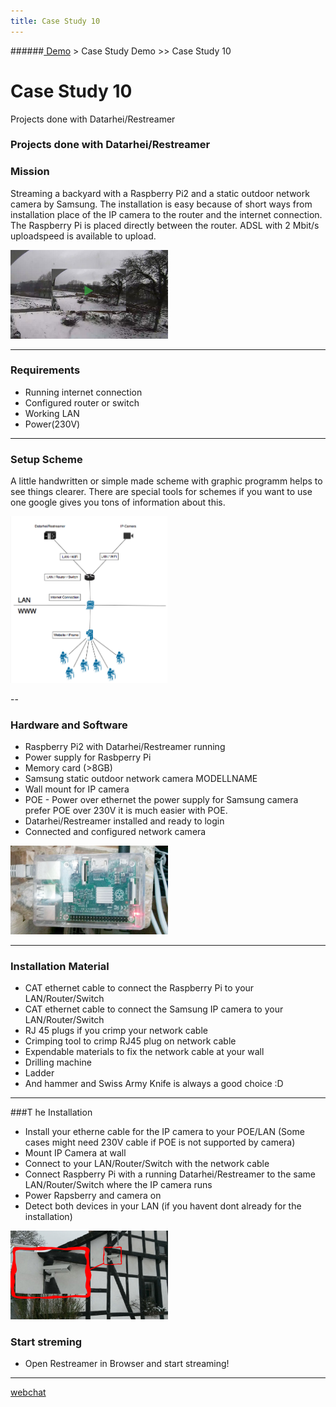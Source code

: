 ```yaml
---
title: Case Study 10
---
```

######[ Demo](../docs/demo-index.html) > Case Study Demo >> Case Study 10
# Case Study 10
Projects done with Datarhei/Restreamer

### Projects done with Datarhei/Restreamer
### Mission  
Streaming a backyard with a Raspberry Pi2 and a static outdoor network camera by Samsung. The installation is easy because of short ways from installation place of the IP camera to the router and the internet connection. The Raspberry Pi is placed directly between the router. ADSL with 2 Mbit/s uploadspeed is available to upload. 

<img src="../img/case-study-1.jpg" width="50%" height="50%">

---
### Requirements
* Running internet connection
* Configured router or switch 
* Working LAN
* Power(230V)

---
### Setup Scheme
A little handwritten or simple made scheme with graphic programm helps to see things clearer. There are special tools for schemes if you want to use one google gives you tons of information about this.  

<img src="../img/learn-more-assembly-scheme.png" width="50%" height="50%"> 

--
### Hardware and Software
* Raspberry Pi2 with Datarhei/Restreamer running
* Power supply for Rasbperry Pi
* Memory card (>8GB)
* Samsung static outdoor network camera MODELLNAME
* Wall mount for IP camera
* POE - Power over ethernet the power supply for Samsung camera prefer POE over 230V it is much easier with POE. 
* Datarhei/Restreamer installed and ready to login
* Connected and configured network camera

<img src="../img/case-study-2.jpg" width="50%" height="50%">

---
### Installation Material
* CAT ethernet cable to connect the Raspberry Pi to your LAN/Router/Switch
* CAT ethernet cable to connect the Samsung IP camera to your LAN/Router/Switch
* RJ 45 plugs if you crimp your network cable
* Crimping tool to crimp RJ45 plug on network cable
* Expendable materials to fix the network cable at your wall
* Drilling machine
* Ladder
* And hammer and Swiss Army Knife is always a good choice :D

---
###T he Installation
* Install your etherne cable for the IP camera to your POE/LAN (Some cases might need 230V cable if POE is not supported by camera)
* Mount IP Camera at wall
* Connect to your LAN/Router/Switch with the network cable
* Connect Raspberry Pi with a running Datarhei/Restreamer to the same LAN/Router/Switch where the IP camera runs
* Power Rapsberry and camera on
* Detect both devices in your LAN (if you havent dont already for the installation)

<img src="../img/case-study-3.jpg" width="50%" height="50%">

### Start streming
* Open Restreamer in Browser and start streaming!




---

<a target= "_blank" href="https://webchat.freenode.net/?channels=datarhei">webchat</a>
